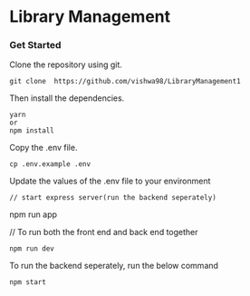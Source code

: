 # Library Management


### Get Started
 Clone the repository using git.
```$xslt
git clone  https://github.com/vishwa98/LibraryManagement1

```

Then install the dependencies.
```$xslt
yarn
or 
npm install
```

Copy the .env file.
```
cp .env.example .env
```
Update the values of the .env file to your environment

```
// start express server(run the backend seperately)

```
npm run app


// To run both the front end and back end together
```
npm run dev
```

To run the backend seperately, run the below command
```
npm start

```
